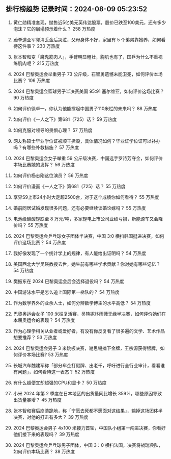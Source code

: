 
## 排行榜趋势 记录时间：2024-08-09 05:23:52
  
  1. 黄仁勋精准套现，抛售近5亿美元英伟达股票，股价已跌至100美元，还有多少泡沫？它的崩塌预示着什么？ 258 万热度
    
  2. 跆拳道亚军郭清丢金后哭泣，父母身体不好，家里有 5 个弟弟靠她养，如何看待这件事？ 230 万热度
    
  3. 张本智和变「魔鬼筋肉人」，手臂明显粗壮，胸肌也有了，国乒为什么不重视练肌肉呢？ 215 万热度
    
  4. 2024 巴黎奥运会举重男子 73 公斤级，石智勇遗憾未能卫冕，如何评价本场比赛？ 106 万热度
    
  5. 2024 巴黎奥运会篮球男子半决赛美国 95:91 塞尔维亚，如何评价这场比赛？ 90 万热度
    
  6. 如何评价徐卓一，你认为他能撑起中国男子110米栏的未来吗？ 88 万热度
    
  7. 如何评价《一人之下》第681（725）话？ 59 万热度
    
  8. 如何克服对领导的畏惧心理？ 57 万热度
    
  9. 网友称硕士毕业学位证被顺丰撕毁，具体情况如何？毕业证学位证可以补办吗？有哪些补救措施？ 57 万热度
    
  10. 2024 巴黎奥运会女子举重 59 公斤级决赛，中国选手罗诗芳夺金，如何评价本场比赛她的发挥？ 56 万热度
    
  11. 如何评价杨志刚这位演员？ 56 万热度
    
  12. 如何评价漫画《一人之下》第681（725）话？ 55 万热度
    
  13. 享界S9上市24小时大定超2500台，对于这个成绩你如何看待？ 55 万热度
    
  14. 婚前同居试婚发现很多问题，还有必要继续谈婚论嫁吗？ 55 万热度
    
  15. 电池级碳酸锂跌至 8 万元/吨，多家锂电上市公司业绩亏损，新能源车又会降价吗？ 55 万热度
    
  16. 2024 巴黎奥运会乒乓球女子团体半决赛，中国 3:0 横扫韩国挺进决赛，如何评价这场比赛？ 54 万热度
    
  17. 我好像发现了一个统计学上的规律，有人能给出证明吗？ 54 万热度
    
  18. 美国西北大学吴瑛教授去世，她生前有哪些学术贡献？你对她有哪些记忆？ 54 万热度
    
  19. 樊振东在 2024 巴黎奥运会后会选择退役吗？ 54 万热度
    
  20. 中国游泳水平是怎么追上国际第一梯队的？ 54 万热度
    
  21. 作为数学界外的业余人士，如何分辨数学博主的水平高低？ 54 万热度
    
  22. 巴黎奥运会女子 100 米栏复活赛，吴艳妮林雨薇无缘半决赛，如何评价她们在本届奥运会的表现？ 54 万热度
    
  23. 作为心理学相关从业者或爱好者，有没有你反复看了很多遍的文学、艺术作品想要推荐？ 53 万热度
    
  24. 2024 巴黎奥运会男子 3 米跳板决赛，谢思埸摘下金牌，王宗源获得银牌，如何评价本场比赛? 53 万热度
    
  25. 长城汽车魏建军称「部分车企打假牌、出老千，呼吁进行全行业审计，看看谁有问题」，如何看待这一表态？ 52 万热度
    
  26. 有什么超便宜却超强的CPU和显卡？ 50 万热度
    
  27. 小米 2024 年第 2 季度在日本地区的出货量同比增长 359%，哪些原因导致出货量暴增？ 45 万热度
    
  28. 张本智和赛后崩溃跪地，称「宁愿去死都不愿面对这结果」，输掉这场团体半决赛，对他的打击有多大？ 39 万热度
    
  29. 2024 巴黎奥运会男子 4x100 米接力首轮，中国队小组第一闯进决赛，你看好他们接下来的表现吗？ 39 万热度
    
  30. 2024 巴黎奥运会乒乓球男子团体，中国 3：0 横扫法国，决赛将战瑞典队，如何评价本场比赛？ 38 万热度
    